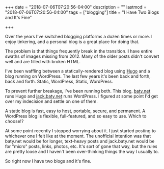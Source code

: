 +++
date = "2018-07-06T07:20:56-04:00"
description = ""
lastmod = "2018-07-06T07:20:56-04:00"
tags = ["blogging"]
title = "I Have Two Blogs and It's Fine"

+++

Over the years I've switched blogging platforms a dozen times or more. I enjoy
tinkering, and a personal blog is a great place for doing that.

The problem is that things frequently break in the transition. I have entire
swaths of images missing from 2012. Many of the older posts didn't convert well
and are filled with broken HTML. 

I've been waffling between a statically-rendered blog using
[Hugo](https://gohugo.io) and a blog running on WordPress. The last few years
it's been back and forth, back and forth. Static, WordPress, Static, WordPress.

To prevent further breakage, I've been running both. This blog,
[baty.net](https://www.baty.net/) runs Hugo and
[jack.baty.net](https://jack.baty.net) runs WordPress. I figured at some point
I'd get over my indecision and settle on one of them.

A static blog is fast, easy to host, portable, secure, and permanent. A
WordPress blog is flexible, full-featured, and so easy to use. Which to choose!?

At some point recently I stopped worrying about it. I just started posting to
whichever one I felt like at the moment. The unofficial intention was that
baty.net would be for longer, text-heavy posts and jack.baty.net would be for
"micro" posts, links, photos, etc. It's sort of gone that way, but the rules are
pretty loose and I haven't been over-thinking things the way I usually to. 

So right now I have two blogs and it's fine.
